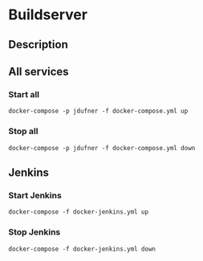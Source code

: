 # Buildserver

## Description

## All services

### Start all

`docker-compose -p jdufner -f docker-compose.yml up`

### Stop all

`docker-compose -p jdufner -f docker-compose.yml down`

## Jenkins

### Start Jenkins

`docker-compose -f docker-jenkins.yml up`

### Stop Jenkins

`docker-compose -f docker-jenkins.yml down`
